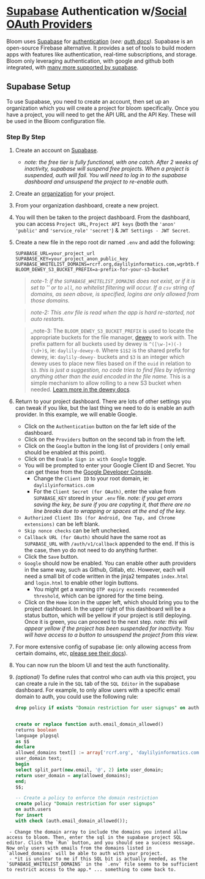 # [Supabase](https://supabase.com/) Authentication w/[Social OAuth Providers](https://supabase.com/docs/guides/auth/social-login#:~:text=Set%20up%20a%20social%20provider%20with%20Supabase%20Auth%23)
Bloom uses [Supabase](https://supabase.com/) for [authentication](https://supabase.com/auth) (_see: [auth docs](https://supabase.com/docs/guides/auth))_. Supabase is an open-source Firebase alternative. It provides a set of tools to build modern apps with features like authentication, real-time subscriptions, and storage. Bloom only leveraging authentication, with google and github both integrated, with [many more supported by supabase](https://supabase.com/docs/guides/auth/social-login#:~:text=Set%20up%20a%20social%20provider%20with%20Supabase%20Auth%23).

## Supabase Setup
To use Supabase, you need to create an account, then set up an organization which you will create a project for bloom specifically. Once you have a project, you will need to get the API URL and the API Key. These will be used in the Bloom configuration file.

### Step By Step
1. Create an account on [Supabase](https://supabase.com/).
   - _note: the free tier is fully functional, with one catch. After 2 weeks of inactivity, supabase will suspend free projects. When a project is suspended, auth will fail. You will need to log in to the supabase dashboard and unsuspend the project to re-enable auth._
2. Create an [organization](https://supabase.com/dashboard/new) for your project.
3. From your organization dashboard, create a new project.
4. You will then be taken to the project dashboard. From the dashboard, you can access `Project URL`, `Project API keys` (both the `'anon' 'public'` and `'service_role'` `'secret'`) & `JWT Settings - JWT Secret`.
5. Create a new file in the repo root dir named `.env` and add the following:
    ```
    SUPABASE_URL=your_project_url
    SUPABASE_KEY=your_project_anon_public_key
    SUPABASE_WHITELIST_DOMAINS=rcrf.org,daylilyinformatics.com,wgrbtb.farm
    BLOOM_DEWEY_S3_BUCKET_PREFIX=a-prefix-for-your-s3-bucket
    ```

    > _note-1: if the `SUPABASE_WHITELIST_DOMAINS` does not exist, or if it is set to '' or to `all`, no whitelist filtering will occur. If a `csv` string of domains, as seen above, is specified, logins are only allowed from those domains._
    
    > _note-2: This .env file is read when the app is hard re-started, not auto restarts._

    > _note-3: The `BLOOM_DEWEY_S3_BUCKET_PREFIX` is used to locate the appropriate buckets for the file manager, [dewey](./dewey.md) to work with. The prefix pattern for all buckets used by dewey is `^([\w-]+)(-)(\d+)$`, ie: `daylily-dewey-0`. Where `$1$2` is the shared prefix for dewey, ie: `daylily-dewey-` buckets and `$3` is an integer which dewey uses to place new files based on if the `euid` in relation to `$3`.  *_this is just a suggestion, no code tries to find files by inferring anything other than the euid encoded in the file name._* This is a simple mechanism to allow rolling to a new S3 bucket when needed. [Learn more in the dewey docs](./dewey.md).


6. Return to your project dashboard. There are lots of other settings you can tweak if you like, but the last thing we need to do is enable an auth provider.  In this example, we will enable Google.
   - Click on the `Authentication` button on the far left side of the dashboard.
   - Click on the `Providers` button on the second tab in from the left.
   - Click on the `Google` button in the long list of providers ( only email should be enabled at this point).
   - Click on the `Enable Sign in with Google` toggle.
   - You will be prompted to enter your Google Client ID and Secret. You can get these from the [Google Developer Console](https://console.developers.google.com/).
     - Change the `Client ID` to your root domain, ie: `daylilyinformatics.com`
     - For the `Client Secret (for OAuth)`, enter the value from `SUPABASE_KEY` stored in your `.env` file. _note: if you get errors saving the key, be sure if you are copyting it, that there are no line breaks due to wrapping or spaces at the end of the key._
   - `Authorized Client IDs (for Android, One Tap, and Chrome extensions)` can be left blank.
   - `Skip nonce checks` can be left unchecked.
   - `Callback URL (for OAuth)` should have the same root as `SUPABASE_URL` with `/auth/v1/callback` appended to the end. If this is the case, then yo do not need to do anything further.
   - Click the `Save` button.
   - `Google` should now be enabled. You can enable other auth providers in the same way, such as Github, Gitlab, etc. However, each will need a small bit of code written in the jinja2 tempates `index.html` and `login.html` to enable other login buttons.
     - You might get a warning `OTP expiry exceeds recommended threshold`, which can be ignored for the time being.
   - Click on the `Home` icon in the upper left, which should bring you to the project dashboard. In the upper right of this dashboard will be a status button, which will be yellow if your project is still deploying. Once it is green, you can proceed to the next step. _note: this will appear yellow if the project has been suspended for inactivity.  You will have access to a button to unsuspend the project from this view._
7. For more extensive config of supabase (ie: only allowing access from certain domains, etc, [please see their docs](https://supabase.com/docs)).
8. You can now run the bloom UI and test the auth functionality.
9. _(optional)_ To define rules that control who can auth via this project, you can create a rule in the `SQL` tab of the `SQL Editor` in the supabase dashboard. For example, to only allow users with a specific email domain to auth, you could use the following rule:
    ```sql
    drop policy if exists "Domain restriction for user signups" on auth.users;


    create or replace function auth.email_domain_allowed()
    returns boolean
    language plpgsql
    as $$
    declare
    allowed_domains text[] := array['rcrf.org', 'daylilyinformatics.com', 'wgrbtb.farm'];
    user_domain text;
    begin
    select split_part(new.email, '@', 2) into user_domain;
    return user_domain = any(allowed_domains);
    end;
    $$;

    -- Create a policy to enforce the domain restriction
    create policy "Domain restriction for user signups"
    on auth.users
    for insert
    with check (auth.email_domain_allowed());
```
 - Change the domain array to include the domains you intend allow access to bloom. Then, enter the sql in the supabase project SQL editor. Click the `Run` button, and you should see a success message. Now only users with emails from the domains listed in `allowed_domains` will be able to auth with your project.
 - *it is unclear to me if this SQL bit is actually needed, as the `SUPABASE_WHITELIST_DOMAINS` in the `.env` file seems to be sufficient to restrict access to the app.* ... something to come back to.


